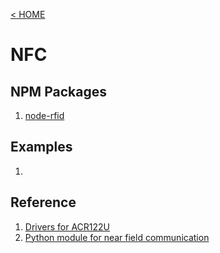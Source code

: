 [< HOME](../README.md)
# NFC

## NPM Packages
1. [node-rfid](https://github.com/BeepLoveKarki/node-rfid)

## Examples
1. []()

## Reference
1. [Drivers for ACR122U](https://www.acs.com.hk/en/driver/3/acr122u-usb-nfc-reader/)
2. [Python module for near field communication](https://github.com/nfcpy/nfcpy)